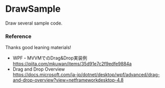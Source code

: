 # DrawSample
Draw several sample code.

### Reference
Thanks good leaning materials!  
- WPF・MVVMでのDrag&Drop実装例  
https://qiita.com/mkuwan/items/35d91e7c2f9edfe9884a  
- Drag and Drop Overview  
https://docs.microsoft.com/ja-jp/dotnet/desktop/wpf/advanced/drag-and-drop-overview?view=netframeworkdesktop-4.8  
